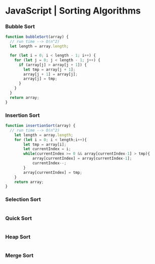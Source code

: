 # JavaScript | Sorting Algorithms

### Bubble Sort

```javascript
function bubbleSort(array) {
  // run time --> O(n^2) 
  let length = array.length;

  for (let i = 0; i < length - 1; i++) {
    for (let j = 0; j < length - 1; j++) {
      if (array[j] > array[j + 1]) {
        let tmp = array[j + 1];
        array[j + 1] = array[j];
        array[j] = tmp;
      }
    }
  }
  return array;
}
```

### Insertion Sort
```javascript
function insertionSort(array) {
  // run time --> O(n^2) 
	let length = array.length;
	for (let i = 0; i < length;i++){
		let tmp = array[i];
		let currentIndex = i;
		while(currentIndex >= 0 && array[currentIndex-1] > tmp){
			array[currentIndex] = array[currentIndex-1];
			currentIndex--;
		}
		array[currentIndex] = tmp;
	}
	return array;
}
```

### Selection Sort
```javascript

```

### Quick Sort
```javascript

```

### Heap Sort
```javascript

```

### Merge Sort
```javascript

```

